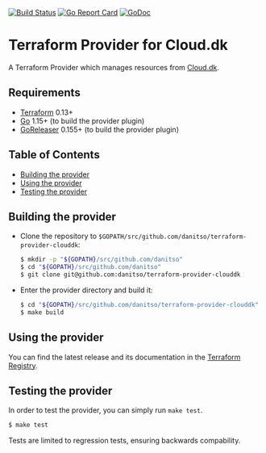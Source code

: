 [![Build Status](https://api.travis-ci.com/danitso/terraform-provider-clouddk.svg?branch=master)](https://travis-ci.com/danitso/terraform-provider-clouddk)
[![Go Report Card](https://goreportcard.com/badge/github.com/danitso/terraform-provider-clouddk)](https://goreportcard.com/report/github.com/danitso/terraform-provider-clouddk)
[![GoDoc](https://godoc.org/github.com/danitso/terraform-provider-clouddk?status.svg)](http://godoc.org/github.com/danitso/terraform-provider-clouddk)

# Terraform Provider for Cloud.dk
A Terraform Provider which manages resources from [Cloud.dk](https://cloud.dk/).

## Requirements
- [Terraform](https://www.terraform.io/downloads.html) 0.13+
- [Go](https://golang.org/doc/install) 1.15+ (to build the provider plugin)
- [GoReleaser](https://goreleaser.com/install/) 0.155+ (to build the provider plugin)

## Table of Contents
- [Building the provider](#building-the-provider)
- [Using the provider](#using-the-provider)
- [Testing the provider](#testing-the-provider)

## Building the provider
- Clone the repository to `$GOPATH/src/github.com/danitso/terraform-provider-clouddk`:

    ```sh
    $ mkdir -p "${GOPATH}/src/github.com/danitso"
    $ cd "${GOPATH}/src/github.com/danitso"
    $ git clone git@github.com:danitso/terraform-provider-clouddk
    ```

- Enter the provider directory and build it:

    ```sh
    $ cd "${GOPATH}/src/github.com/danitso/terraform-provider-clouddk"
    $ make build
    ```

## Using the provider
You can find the latest release and its documentation in the [Terraform Registry](https://registry.terraform.io/providers/danitso/clouddk/latest).

## Testing the provider
In order to test the provider, you can simply run `make test`.

```sh
$ make test
```

Tests are limited to regression tests, ensuring backwards compability.
